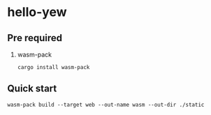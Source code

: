 # hello-yew

## Pre required

1. wasm-pack

   ```console
   cargo install wasm-pack
   ```

## Quick start

```console
wasm-pack build --target web --out-name wasm --out-dir ./static
```
